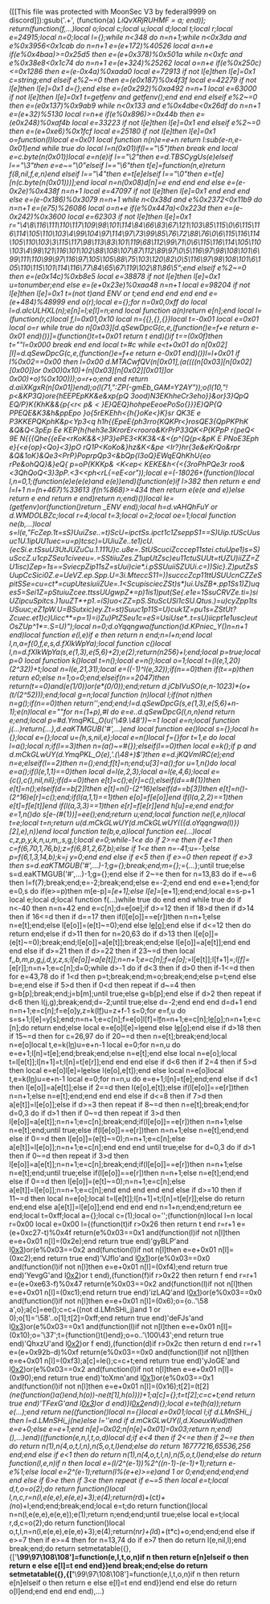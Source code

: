 ([[This file was protected with MoonSec V3 by federal9999 on discord]]):gsub('.+', (function(a) _LiQvXRjRUHMF = a; end)); return(function(f,...)local o;local c;local u;local d;local t;local r;local e=24915;local n=0;local l={};while n<348 do n=n+1;while n<0x3da and e%0x3956<0x1cab do n=n+1 e=(e+172)%40526 local a=n+e if(e%0x4baa)>=0x25d5 then e=(e+0x378)%0x501a while n<0xfc and e%0x38e8<0x1c74 do n=n+1 e=(e+324)%25262 local o=n+e if(e%0x250c)<=0x1286 then e=(e-0x4a)%0xada0 local e=72913 if not l[e]then l[e]=0x1 c=string;end elseif e%2~=0 then e=(e*0x187)%0x4f3f local e=42279 if not l[e]then l[e]=0x1 d={};end else e=(e*0x292)%0xa492 n=n+1 local e=63000 if not l[e]then l[e]=0x1 t=getfenv and getfenv();end end end elseif e%2~=0 then e=(e*0x137)%0x9ab9 while n<0x133 and e%0x4dbe<0x26df do n=n+1 e=(e+32)%5130 local r=n+e if(e%0x896)>=0x44b then e=(e*0x248)%0xaf4b local e=33223 if not l[e]then l[e]=0x1 end elseif e%2~=0 then e=(e+0xe6)%0x1fcf local e=25180 if not l[e]then l[e]=0x1 o=function(l)local e=0x01 local function n(n)e=e+n return l:sub(e-n,e-0x01)end while true do local l=n(0x01)if(l=="\5")then break end local e=c.byte(n(0x01))local e=n(e)if l=="\2"then e=d.TBSCygUs(e)elseif l=="\3"then e=e~="\0"elseif l=="\6"then t[e]=function(n,e)return f(8,nil,f,e,n)end elseif l=="\4"then e=t[e]elseif l=="\0"then e=t[e][n(c.byte(n(0x01)))];end local n=n(0x08)d[n]=e end end end else e=(e-0x2e)%0x438f n=n+1 local e=47097 if not l[e]then l[e]=0x1 end end end else e=(e-0x186)%0x3079 n=n+1 while n<0x38d and e%0x2372<0x11b9 do n=n+1 e=(e*75)%26086 local o=n+e if(e%0x447a)<0x223d then e=(e-0x242)%0x3600 local e=62303 if not l[e]then l[e]=0x1 r="\4\8\116\111\110\117\109\98\101\114\84\66\83\67\121\103\85\115\0\6\115\116\114\105\110\103\4\99\104\97\114\97\73\99\85\76\72\88\76\0\6\115\116\114\105\110\103\3\115\117\98\113\83\101\119\68\112\99\71\0\6\115\116\114\105\110\103\4\98\121\116\101\102\88\108\107\87\112\89\97\0\5\116\97\98\108\101\6\99\111\110\99\97\116\97\105\105\88\75\103\120\82\0\5\116\97\98\108\101\6\105\110\115\101\114\116\77\84\65\67\119\102\81\86\5";end elseif e%2~=0 then e=(e*0x14c)%0xb8e5 local e=38878 if not l[e]then l[e]=0x1 u=tonumber;end else e=(e+0x23e)%0xaa48 n=n+1 local e=98204 if not l[e]then l[e]=0x1 t=(not t)and _ENV or t;end end end end end e=(e+484)%48999 end o(r);local e={};for n=0x0,0xff do local l=d.aIcULHXL(n);e[n]=l;e[l]=n;end local function a(n)return e[n];end local l=(function(r,c)local f,l=0x01,0x10 local n={{},{},{}}local t=-0x01 local e=0x01 local o=r while true do n[0x03][d.qSewDpcG(c,e,(function()e=f+e return e-0x01 end)())]=(function()t=t+0x01 return t end)()if t==(0x0f)then t=""l=0x000 break end end local t=#c while e<t+0x01 do n[0x02][l]=d.qSewDpcG(c,e,(function()e=f+e return e-0x01 end)())l=l+0x01 if l%0x02==0x00 then l=0x00 d.MTACwfQV(n[0x01],(a((((n[0x03][n[0x02][0x00]]or 0x00)*0x10)+(n[0x03][n[0x02][0x01]]or 0x00)+o)%0x100)));o=r+o;end end return d.aiiXKgxR(n[0x01])end);o(l(71,":ZP(-gmEb_GAM=Y2AY"));o(l(10,"! p<&KP3Q}ore{hEEPEpKK&e&xp{pQ 3ood)N3EKhheCr3eho}}&or}3}QpQ EQ/P}K{KhK&&{p{<r< p& < }E}QEQ}hohpeEeoePoSo{}}}E}QP{Q PPEQE&K3&h&ppEpo }o{5rEKEhh<{h{}oKe<}K}sr QK3E e P3KKEPQKphK&p<Yp3<q h1h{{EpeE{ph3rro{KQKPr<}rosQE3{QpPKPhK &Q&Q<3pEp Ee KEP{h{heh3e3KrorEr<rooro&KrPrP33QK<P{KPpP r{peQ<   9E N{{{Qhe{{eEe<rKoK&&<}P3}ePE3<KK3&<&<{p^{Q{p<&pK E PNoE3Eph e}{<e{op}<Qo}<3}pO rQ1P<KoKo&}hz&K<&pe <Ir?}hr{3e&eKrQo&rpr &Q&1oK}&Qe3<PrP}PoprpQp3<&bQp{I3oQ}EWqEQhKhU{eo rPe&ohQQ}&}eQ{ p=oP{KKKp& <K<ep< KEKE&h<{<{3roPhPQe3r roo&<3QhQoQ<3}3pP.<3<<ph<rL{=eE<or"));local e=(-18026+(function()local l,n=0,1;(function(e)e(e(e)and e(e))end)(function(e)if l>382 then return e end l=l+1 n=(n+467)%33613 if(n%868)>=434 then return e(e(e and e))else return e end return e end)return n;end)())local le=(getfenv)or(function()return _ENV end);local h=d.vAHQhFuY or d.WMDOLBZc;local r=4;local t=3;local o=2;local oe=1;local function ne(b,...)local s=l(e,"FcZ*ep.1t=sS)UuiZse..=t)ScU=ipct*Ss.ipct*1*c1ZseppS1==S)Uip.tUScUusuc1*U.*1ipUU1uec=u=p)tcsc)=UUiu*Ze..te1)cU.{ecSi.e.tSsuU3UtJUZuCu.1.111U)c.u8e=.StUScuci*Zccc*ep11stei.ctuUpe1)s=S)uSccZ.u1cpZSeu1ci*v*e*eu=.=SSti*iuZe*s.Z1upUtZsc)eu11ctuSUUt=tUZU)iiZZ=ZU1isc)Zep=1s==SviecpZip11*sZ=sUui)cie*.i.pSSUuiiSZUUi.c=*))Sic}.Z)putZs*SUupCcSici0*Z.e=UeV*Z.ep.Spp.U=3i.MteccS11=))succcZcp11ttUSUUcnCZZeSpitSSe=cu=ct*=cupUtesiu*iiZUe=*.1<ScupisciecZSt)s*)ui.UsZB*.pp1Ss1)Z)u*qes5=*Sei1Z=pStu*iuZcee.ttssUUgwp*Z*=p)1is1)put(Se{.e1e=1SsuCRVZ*e.ti=)siUZipcu*Spitcs.)1uuZT*+p*1.=iS)uo<ZZ=pS.StuScUSi1cS*U.Qtus.)=u)cy*Zpp1tsUSuuc;eZ1pW.U=BS*utxic)ey.Zt=st)Suu*c*1p11S=U)cu*k1Z=pu1s=ZStUt?Zcuec.et1)c)Uicc**=p=1)=i)Zu)PtZSeu1c=eS=UsiU*se*..t=sU)ii*cp*t1e1usc)eutOsZUp^1*=.S=U)");local n=0;d.oYqqngwa(function()d.KPniec_Y()n=n+1 end)local function e(l,e)if e then return n end;n=l+n;end local l,n,a=f(0,f,e,s,d.fXlkWpYa);local function c()local l,n=d.fXlkWpYa(s,e(1,3),e(5,6)+2);e(2);return(n*256)+l;end;local p=true;local p=0 local function k()local t=n();local e=n();local o=1;local t=(l(e,1,20)*(2^32))+t;local n=l(e,21,31);local e=((-1)^l(e,32));if(n==0)then if(t==p)then return e*0;else n=1;o=0;end;elseif(n==2047)then return(t==0)and(e*(1/0))or(e*(0/0));end;return d.jCbIVuSO(e,n-1023)*(o+(t/(2^52)));end;local g=n;local function _(n)local l;if(not n)then n=g();if(n==0)then return'';end;end;l=d.qSewDpcG(s,e(1,3),e(5,6)+n-1);e(n)local e=""for n=(1+p),#l do e=e..d.qSewDpcG(l,n,n)end return e;end;local p=#d.YmqPKL_O(u('\49.\48'))~=1 local e=n;local function j(...)return{...},d.eaKTMGUB('#',...)end local function ee()local s={};local h={};local e={};local u={h,s,nil,e};local e=n()local f={}for t=1,e do local l=a();local n;if(l==3)then n=(a()~=#{});elseif(l==0)then local e=k();if p and d.mCkGLwUY(d.YmqPKL_O(e),'.(\48+)$')then e=d.jKQVmIRC(e);end n=e;elseif(l==2)then n=_();end;f[t]=n;end;u[3]=a();for u=1,n()do local e=a();if(l(e,1,1)==0)then local d=l(e,2,3);local a=l(e,4,6);local e={c(),c(),nil,nil};if(d==0)then e[t]=c();e[r]=c();elseif(d==#{1})then e[t]=n();elseif(d==b[2])then e[t]=n()-(2^16)elseif(d==b[3])then e[t]=n()-(2^16)e[r]=c();end;if(l(a,1,1)==1)then e[o]=f[e[o]]end if(l(a,2,2)==1)then e[t]=f[e[t]]end if(l(a,3,3)==1)then e[r]=f[e[r]]end h[u]=e;end end;for e=1,n()do s[e-(#{1})]=ee();end;return u;end;local function ne(l,e,n)local t=e;local t=n;return u(d.mCkGLwUY(d.mCkGLwUY(({d.oYqqngwa(l)})[2],e),n))end local function te(b,e,a)local function ee(...)local c,z,p,y,k,n,u,m,_,s,g,l;local e=0;while-1<e do if 2>=e then if e<1 then c=f(6,70,1,76,b);z=f(6,81,2,67,b);else if 1<e then n=-41;u=-1;else p=f(6,1,3,14,b);k=j y=0;end end else if e<5 then if e>=0 then repeat if e>3 then s=d.eaKTMGUB('#',...)-1;g={};break;end;m={};_={...};until true;else s=d.eaKTMGUB('#',...)-1;g={};end else if 2~=e then for n=13,83 do if e~=6 then l=f(7);break;end;e=-2;break;end;else e=-2;end end end e=e+1;end;for e=0,s do if(e>=p)then m[e-p]=_[e+1];else l[e]=_[e+1];end;end;local e=s-p+1 local e;local d;local function f(...)while true do end end while true do if n<-40 then n=n+42 end e=c[n];d=e[oe];if d>=12 then if 18>d then if d>14 then if 16<=d then if d==17 then if(l[e[o]]==e[r])then n=n+1;else n=e[t];end;else l[e[o]]=(e[t]~=0);end else l[e[o]]();end else if d<=12 then do return end;else if d>11 then for n=20,63 do if d>13 then l[e[o]]=(e[t]~=0);break;end;l[e[o]]=a[e[t]];break;end;else l[e[o]]=a[e[t]];end end end else if d>=21 then if d>=22 then if 23~=d then local f,_,b,m,p,g,j,d,y,z,s;l[e[o]]=a[e[t]];n=n+1;e=c[n];f=e[o];_=l[e[t]];l[f+1]=_;l[f]=_[e[r]];n=n+1;e=c[n];d=0;while d>-1 do if d<3 then if d>0 then if-1<=d then for e=43,78 do if 1<d then p=t;break;end;m=o;break;end;else p=t;end else b=e;end else if 5>d then if 0<d then repeat if d~=4 then g=b[p];break;end;j=b[m];until true;else g=b[p];end else if d>2 then repeat if d<6 then l(j,g);break;end;d=-2;until true;else d=-2;end end end d=d+1 end n=n+1;e=c[n];f=e[o]y,z=k(l[f](h(l,f+1,e[t])))u=z+f-1 s=0;for e=f,u do s=s+1;l[e]=y[s];end;n=n+1;e=c[n];f=e[o]l[f]=l[f](h(l,f+1,u))n=n+1;e=c[n];l[e[o]]();n=n+1;e=c[n];do return end;else local e=e[o]l[e]=l[e](h(l,e+1,u))end else l[e[o]]();end else if d>18 then if 15~=d then for c=26,97 do if 20~=d then n=e[t];break;end;local n=e[o]local t,e=k(l[n](h(l,n+1,e[t])))u=e+n-1 local e=0;for n=n,u do e=e+1;l[n]=t[e];end;break;end;else n=e[t];end else local n=e[o];local t=l[e[t]];l[n+1]=t;l[n]=t[e[r]];end end end else if d<6 then if 2<d then if d>=4 then if 5>d then local e=e[o]l[e]=l[e](h(l,e+1,u))else l(e[o],e[t]);end else local n=e[o]local t,e=k(l[n](h(l,n+1,e[t])))u=e+n-1 local e=0;for n=n,u do e=e+1;l[n]=t[e];end;end else if d<1 then l[e[o]]=a[e[t]];else if 2==d then l(e[o],e[t]);else if(l[e[o]]==e[r])then n=n+1;else n=e[t];end;end end end else if d<=8 then if 7>d then a[e[t]]=l[e[o]];else if d>=3 then repeat if 8~=d then n=e[t];break;end;for d=0,3 do if d>1 then if 0~=d then repeat if 3>d then l[e[o]]=a[e[t]];n=n+1;e=c[n];break;end;if(l[e[o]]==e[r])then n=n+1;else n=e[t];end;until true;else if(l[e[o]]==e[r])then n=n+1;else n=e[t];end;end else if 0==d then l[e[o]]=(e[t]~=0);n=n+1;e=c[n];else a[e[t]]=l[e[o]];n=n+1;e=c[n];end end end until true;else for d=0,3 do if d>1 then if 0~=d then repeat if 3>d then l[e[o]]=a[e[t]];n=n+1;e=c[n];break;end;if(l[e[o]]==e[r])then n=n+1;else n=e[t];end;until true;else if(l[e[o]]==e[r])then n=n+1;else n=e[t];end;end else if 0==d then l[e[o]]=(e[t]~=0);n=n+1;e=c[n];else a[e[t]]=l[e[o]];n=n+1;e=c[n];end end end end end else if d>=10 then if 11~=d then local n=e[o];local t=l[e[t]];l[n+1]=t;l[n]=t[e[r]];else do return end;end else a[e[t]]=l[e[o]];end end end end n=1+n;end;end;return ee end;local t=0xff;local a={};local c=(1);local o='';(function(n)local l=n local r=0x00 local e=0x00 l={(function(t)if r>0x26 then return t end r=r+1 e=(e+0xc27-t)%0x4f return(e%0x03==0x1 and(function(l)if not n[l]then e=e+0x01 n[l]=(0x2e);end return true end)'gyBLP'and l[0x3](0x113+t))or(e%0x03==0x2 and(function(l)if not n[l]then e=e+0x01 n[l]=(0xc2);end return true end)'VJfIo'and l[0x1](t+0x325))or(e%0x03==0x0 and(function(l)if not n[l]then e=e+0x01 n[l]=(0xf4);end return true end)'YevgG'and l[0x2](t+0x118))or t end),(function(f)if r>0x22 then return f end r=r+1 e=(e+0xe63-f)%0x47 return(e%0x03==0x2 and(function(l)if not n[l]then e=e+0x01 n[l]=(0xc1);end return true end)'izLAQ'and l[0x1](0x13d+f))or(e%0x03==0x0 and(function(l)if not n[l]then e=e+0x01 n[l]=(0x6);o={o..'\58 a',o};a[c]=ee();c=c+((not d.LMnSHi_j)and 1 or 0);o[1]='\58'..o[1];t[2]=0xff;end return true end)'deFJs'and l[0x3](f+0x254))or(e%0x03==0x1 and(function(l)if not n[l]then e=e+0x01 n[l]=(0x10);o='\37';t={function()t()end};o=o..'\100\43';end return true end)'QhxzU'and l[0x2](f+0x11d))or f end),(function(d)if r>0x2c then return d end r=r+1 e=(e+0x92b-d)%0xf return(e%0x03==0x0 and(function(l)if not n[l]then e=e+0x01 n[l]=(0xf3);a[c]=le();c=c+t;end return true end)'yJoGE'and l[0x2](0x27a+d))or(e%0x03==0x2 and(function(l)if not n[l]then e=e+0x01 n[l]=(0x90);end return true end)'toXmn'and l[0x1](d+0x268))or(e%0x03==0x1 and(function(l)if not n[l]then e=e+0x01 n[l]=(0x16);t[2]=(t[2]*(ne(function()a()end,h(o))-ne(t[1],h(o))))+1;a[c]={};t=t[2];c=c+t;end return true end)'TFexG'and l[0x3](d+0x32c))or d end)}l[0x2](0x16a)end){};local e=te(h(a));return e(...);end return ne((function()local n={}local e=0x01;local l;if d.LMnSHi_j then l=d.LMnSHi_j(ne)else l=''end if d.mCkGLwUY(l,d.XoeuxWud)then e=e+0;else e=e+1;end n[e]=0x02;n[n[e]+0x01]=0x03;return n;end)(),...)end)((function(e,n,l,t,o,d)local d;if e<4 then if 2<=e then if 2~=e then do return n(1),n(4,o,t,l,n),n(5,o,t,l)end;else do return 16777216,65536,256 end;end else if e<1 then do return n(1),n(4,o,t,l,n),n(5,o,t,l)end;else do return function(l,e,n)if n then local e=(l/2^(e-1))%2^((n-1)-(e-1)+1);return e-e%1;else local e=2^(e-1);return(l%(e+e)>=e)and 1 or 0;end;end;end;end end else if 6>e then if 3<e then repeat if e~=5 then local e=t;local d,t,o=o(2);do return function()local l,n,c,r=n(l,e(e,e),e(e,e)+3);e(4);return(r*d)+(c*t)+(n*o)+l;end;end;break;end;local e=t;do return function()local n=n(l,e(e,e),e(e,e));e(1);return n;end;end;until true;else local e=t;local r,d,c=o(2);do return function()local o,t,l,n=n(l,e(e,e),e(e,e)+3);e(4);return(n*r)+(l*d)+(t*c)+o;end;end;end else if e>=7 then if e>=4 then for n=13,74 do if e>7 then do return l(e,nil,l);end break;end;do return setmetatable({},{['__\99\97\108\108']=function(e,l,t,o,n)if n then return e[n]elseif o then return e else e[l]=t end end})end break;end;else do return setmetatable({},{['__\99\97\108\108']=function(e,l,t,o,n)if n then return e[n]elseif o then return e else e[l]=t end end})end end else do return o[l]end;end end end end),...)
